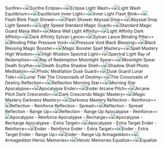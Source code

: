 Sunfire==<img src="upload/mxd/Luminous/Skill Sunfire.png"/>Sunfire
Eclipse==<img src="upload/mxd/Luminous/Skill Eclipse.png"/>Eclipse
Light Wash==<img src="upload/mxd/Luminous/Skill Light Wash.png"/>Light Wash
Equilibrium==<img src="upload/mxd/Luminous/Skill Equilibrium.png"/>Equilibrium
Inner Light==<img src="upload/mxd/Luminous/Skill Inner Light.png"/>Inner Light
Flash Blink==<img src="upload/mxd/Luminous/Skill Flash Blink.png"/>Flash Blink
Flash Shower==<img src="upload/mxd/Luminous/Skill Flash Shower.png"/>Flash Shower
Abyssal Drop==<img src="upload/mxd/Luminous/Skill Abyssal Drop.png"/>Abyssal Drop
Light Speed==<img src="upload/mxd/Luminous/Skill Light Speed.png"/>Light Speed
Standard Magic Guard==<img src="upload/mxd/Luminous/Skill Standard Magic Guard.png"/>Standard Magic Guard
Mana Well==<img src="upload/mxd/Luminous/Skill Mana Well.png"/>Mana Well
Light Affinity==<img src="upload/mxd/Luminous/Skill Light Affinity.png"/>Light Affinity
Dark Affinity==<img src="upload/mxd/Luminous/Skill Dark Affinity.png"/>Dark Affinity
Sylvan Lance==<img src="upload/mxd/Luminous/Skill Sylvan Lance.png"/>Sylvan Lance
Blinding Pillar==<img src="upload/mxd/Luminous/Skill Blinding Pillar.png"/>Blinding Pillar
Pressure Void==<img src="upload/mxd/Luminous/Skill Pressure Void.png"/>Pressure Void
Black Blessing==<img src="upload/mxd/Luminous/Skill Black Blessing.png"/>Black Blessing
Magic Booster==<img src="upload/mxd/Luminous/Skill Magic Booster (Luminous).png"/>Magic Booster
Spell Mastery==<img src="upload/mxd/Luminous/Skill Spell Mastery.png"/>Spell Mastery
High Wisdom==<img src="upload/mxd/Luminous/Skill High Wisdom.png"/>High Wisdom
Spectral Light==<img src="upload/mxd/Luminous/Skill Spectral Light.png"/>Spectral Light
Ray of Redemption==<img src="upload/mxd/Luminous/Skill Ray of Redemption.png"/>Ray of Redemption
Moonlight Spear==<img src="upload/mxd/Luminous/Skill Moonlight Spear.png"/>Moonlight Spear
Death Scythe==<img src="upload/mxd/Luminous/Skill Death Scythe.png"/>Death Scythe
Shadow Shell==<img src="upload/mxd/Luminous/Skill Shadow Shell.png"/>Shadow Shell
Photic Meditation==<img src="upload/mxd/Luminous/Skill Photic Meditation.png"/>Photic Meditation
Dusk Guard==<img src="upload/mxd/Luminous/Skill Dusk Guard.png"/>Dusk Guard
Lunar Tide==<img src="upload/mxd/Luminous/Skill Lunar Tide.png"/>Lunar Tide
The Crossroads of Destiny==<img src="upload/mxd/Luminous/Skill The Crossroads of Destiny.png"/>The Crossroads of Destiny
Reflection==<img src="upload/mxd/Luminous/Skill Reflection.png"/>Reflection
Morning Star==<img src="upload/mxd/Luminous/Skill Morning Star.png"/>Morning Star
Apocalypse==<img src="upload/mxd/Luminous/Skill Apocalypse.png"/>Apocalypse
Ender==<img src="upload/mxd/Luminous/Skill Ender.png"/>Ender
Arcane Pitch==<img src="upload/mxd/Luminous/Skill Arcane Pitch.png"/>Arcane Pitch
Dark Crescendo==<img src="upload/mxd/Luminous/Skill Dark Crescendo.png"/>Dark Crescendo
Magic Mastery==<img src="upload/mxd/Luminous/Skill Magic Mastery (Luminous).png"/>Magic Mastery
Darkness Mastery==<img src="upload/mxd/Luminous/Skill Darkness Mastery.png"/>Darkness Mastery
Reflection \- Reinforce==<img src="upload/mxd/Luminous/Skill Reflection - Reinforce.png"/>Reflection - Reinforce
Reflection \- Spread==<img src="upload/mxd/Luminous/Skill Reflection - Spread.png"/>Reflection - Spread
Reflection \- Range Up==<img src="upload/mxd/Luminous/Skill Reflection - Range Up.png"/>Reflection - Range Up
Apocalypse \- Reinforce==<img src="upload/mxd/Luminous/Skill Apocalypse - Reinforce.png"/>Apocalypse - Reinforce
Apocalypse \- Recharge==<img src="upload/mxd/Luminous/Skill Apocalypse - Recharge.png"/>Apocalypse - Recharge
Apocalypse \- Extra Target==<img src="upload/mxd/Luminous/Skill Apocalypse - Extra Target.png"/>Apocalypse - Extra Target
Ender \- Reinforce==<img src="upload/mxd/Luminous/Skill Ender - Reinforce.png"/>Ender - Reinforce
Ender \- Extra Target==<img src="upload/mxd/Luminous/Skill Ender - Extra Target.png"/>Ender - Extra Target
Ender \- Range Up==<img src="upload/mxd/Luminous/Skill Ender - Range Up.png"/>Ender - Range Up
Armageddon==<img src="upload/mxd/Luminous/Skill Armageddon.png"/>Armageddon
Heroic Memories==<img src="upload/mxd/Luminous/Skill Heroic Memories (Luminous).png"/>Heroic Memories
Equalize==<img src="upload/mxd/Luminous/Skill Equalize.png"/>Equalize

